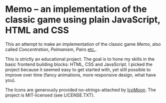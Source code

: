 # Memo – an implementation of the classic game using plain JavaScript, HTML and CSS

This an attempt to make an implementation of the classic game <em>Memo</em>, also called <em>Concentration</em>, <em>Pelmanism</em>, <em>Pairs</em> [etc.](http://en.wikipedia.org/wiki/Concentration_(game)).

This is strictly an educational project. The goal is to hone my skills in the basic frontend building blocks: HTML, CSS and JavaScript. I picked the project because it seemed easy to get started with, yet still possible to improve over time (fancy animations, more responsive design, what have you). 

The Icons are generously provided no-strings-attached by [IcoMoon](http://icomoon.io/). The project is MIT-licensed (see LICENSE.TXT).
